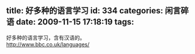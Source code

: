 title: 好多种的语言学习
id: 334
categories: 闲言碎语
date: 2009-11-15 17:18:19
tags:
---

好多种的语言学习，含有汉语的。
</br>http://www.bbc.co.uk/languages/
